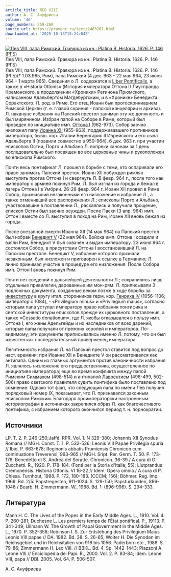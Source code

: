 ```yaml
---
article_title: ЛЕВ VIII
author: А. С. Ануфриева
volume: '40'
page_numbers: 259-260
source_url: https://pravenc.ru/text/2463267.html
downloaded_at: '2025-10-13T15:24:04Z'
---
```


[![Лев VIII, папа Римский. Гравюра из кн.: Platina B. Historia. 1626. P. 146 (РГБ)](https://pravenc.ru/data/2019/08/18/1236504953/i200.jpg "Кликните для увеличения картинки")](https://pravenc.ru/data/2019/08/18/1236504953/i400.jpg)Лев VIII, папа Римский. Гравюра из кн.: Platina B. Historia. 1626. P. 146 (РГБ)  
Лев VIII, папа Римский. Гравюра из кн.: Platina B. Historia. 1626. P. 146 (РГБ)(† 1.03.965, Рим), папа Римский (4 дек. 963 - 22 мая 964, 23 июня 964 - 1 марта 965). Сведения о Л. содержатся в [Liber Pontificalis](<https://pravenc.ru/text/Liber Pontificalis.html>), а также в «Historia Ottonis» (История императора Оттона I) Лиутпранда Кремонского, в продолжении «Хроники» Регинона Прюмского, написанном Адальбертом Магдебургским, и в «Хронике» Бенедикта Сорактского. Л. род. в Риме. Его отец Иоанн был протоскриниарием Римской Церкви (т. е. главой скриния - папской канцелярии и архива). Л. накануне избрания на Папский престол занимал эту же должность и был мирянином. Избран папой на Соборе в Риме, который был проведен по инициативе имп. [Оттона I](<https://pravenc.ru/text/Оттон I.html>) (962-973). Собор заочно низложил папу [Иоанна XII](<https://pravenc.ru/text/Иоанна XII.html>) (955-963), поддерживавшего противников императора, бывш. кор. Италии Беренгария II Иврейского и его сына Адальберта II (правили совместно в 950-964). 6 дек. 963 г. при участии епископов Остии, Порто и Альбано Л. вопреки канонам за 1 день последовательно был посвящен во все церковные чины и рукоположен во епископа Римского.

Почти весь понтификат Л. прошел в борьбе с теми, кто оспаривали его право занимать Папский престол. Иоанн XII побуждал римлян выступить против Оттона I и свергнуть Л. В февр. 964 г., после того как император с армией покинул Рим, Л. был изгнан из города и бежал в лагерь Оттона I в Умбрии. 26-28 февр. 964 г. Иоанн XII провел в Риме Собор, признавший незаконными его низложение и избрание Л., а также отменивший все распоряжения Л.; епископы Порто и Альбано, участвовавшие в поставлении Л., раскаялись и получили прощение, епископ Остии был заочно осужден. После Пасхи (3 апр. 964) имп. Оттон I вместе со Л. выступил в поход на Рим, Иоанн XII вновь бежал из города.

После внезапной смерти Иоанна XII (14 мая 964) на Папский престол был избран [Бенедикт V](<https://pravenc.ru/text/Бенедикт V.html>) (22 мая 964). Войска имп. Оттона I осадили и взяли Рим, Бенедикт V был схвачен и выдан императору. 23 июня 964 г. состоялся Собор, в присутствии Оттона I восстановивший Л. на Папском престоле. Бенедикт V, избрание которого признали незаконным, был низложен и приговорен к ссылке в Германию; Л. лично принимал участие в процедуре его низложения. После Собора имп. Оттон I вновь покинул Рим.

Почти нет сведений о дальнейшей деятельности Л.; сохранились лишь отдельные привилегии, дарованные им мон-рям. Л. приписывали 3 подложных документа, созданные веком позже в ходе борьбы за [инвеституру](https://pravenc.ru/text/инвеститура.html) в кругу итал. сторонников герм. кор. [Генриха IV](<https://pravenc.ru/text/Генриха IV.html>) (1056-1106; император с 1084), - «Privilegium minus» и «Privilegium maius», согласно которым папа уступал императору право избрания понтифика и светской инвеституры епископов прежде их церковного поставления, а также «Cessatio donationum», где Л. якобы отказывался в пользу имп. Оттона I, его жены Адельгейды и их наследников от всех дарений, которые папы получали от прежних королей и императоров. По-видимому, эти документы приписывались именно Л. потому, что он был известен как последовательный приверженец императора.

Легитимность избрания Л. на Папский престол ставится под вопрос до наст. времени; при Иоанне XII и Бенедикте V он рассматривался как антипапа. Одним из главных аргументов против каноничности избрания Л. являлось низложение его предшественника, осуществленное по инициативе императора; еще во время конфликта между папой Римским [Симмахом](https://pravenc.ru/text/Симмахом.html) (498-514) и антипапой [Лаврентием](https://pravenc.ru/text/Лаврентий.html) (498-499, 502-506) право светского правителя судить понтифика было поставлено под сомнение. Однако тот факт, что следующий папа по имени Лев получил порядковый номер IX, показывает, что Л. признавался законным епископом Римским. Благодаря проимператорски настроенным историографам в источниках закрепился образ Л. как благочестивого понтифика, с избранием которого окончился период т. н. порнократии.

## Источники

LP. T. 2. P. 246-250;Jaffé. RPR. Vol. 1. N 329-380; Johannis XII Synodus Romana // MGH. Const. T. 1. P. 532-536; Leonis VIII Papae Privilegia spuria // Ibid. P. 663-678; Reginonis abbatis Prumiensis Chronicon cum continuatione Treverensi, 963-965 // MGH. Sript. Rer. Germ. T. 50. P. 173-176; Benedetto di S. Andrea del Soratte. Chronicon. 36-39 / A cura di G. Zucchetti. R., 1920. P. 178-184. (Fonti per la Storia d'Italia; 55); Liutprandus Cremonensis. Historia Ottonis. VI 16-22 // Idem. Opera omnia / A cura di P. Chiesa. Turnhout, 1998. P. 172, 180-183. (CCCM; 156); Böhmer. Reg. Imp. 1969. Bd. 2/5: Papstregesten, 911-1024. S. 129-150; Papsturkunden, 896-1046 / Bearb. H. Zimmermann. W., 1988. Bd. 1: (896-996). S. 294-333.

## Литература

Mann H. C. The Lives of the Popes in the Early Middle Ages. L., 1910. Vol. 4. P. 260-281; Duchesne L. Les premiers temps de l'État pontifical. P., 19113. P. 341-349; Ullmann W. The Growth of Papal Government in the Middle Ages. L., 1970. P. 352-358; Robinson I. S. Zur Entstehung des Privilegium Maius Leonis VIII papae // DA. 1982. Bd. 38. S. 26-65; Wolter H. Die Synoden im Reichsgebiet und in Reichsitalien von 916 bis 1056. Paderborn etc., 1988. S. 79-86; Zimmermann H. Leo VIII. // BBKL. Bd. 4. Sp. 1442-1443; Piazzoni A. Leone VIII // Enciclopedia dei Papi. R., 2000. Vol. 2. P. 83-84; idem. Leone VIII, papa // DBI. 2005. Vol. 64. P. 506-507.

А. С. Ануфриева
